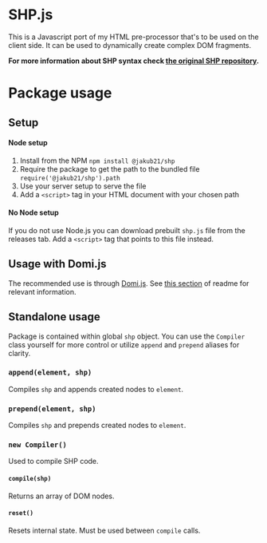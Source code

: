 
# SHP.js

This is a Javascript port of my HTML pre-processor that's to be used on the client side. It can be used to dynamically create complex DOM fragments.

**For more information about SHP syntax check [the original SHP repository](https://github.com/Jakub21/shp.py).**

# Package usage


## Setup

#### Node setup

1. Install from the NPM `npm install @jakub21/shp`
2. Require the package to get the path to the bundled file `require('@jakub21/shp').path`
3. Use your server setup to serve the file
4. Add a `<script>` tag in your HTML document with your chosen path

#### No Node setup

If you do not use Node.js you can download prebuilt `shp.js` file from the releases tab. Add a `<script>` tag that points to this file instead.

## Usage with Domi.js

The recommended use is through [Domi.js](https://github.com/Jakub21/Domi.js). See [this section](https://github.com/Jakub21/Domi.js#domiobject---shp-methods) of readme for relevant information.

## Standalone usage

Package is contained within global `shp` object. You can use the `Compiler` class yourself for more control or utilize `append` and `prepend` aliases for clarity.

### `append(element, shp)`

Compiles `shp` and appends created nodes to `element`.

### `prepend(element, shp)`

Compiles `shp` and prepends created nodes to `element`.

### `new Compiler()`

Used to compile SHP code.

#### `compile(shp)`

Returns an array of DOM nodes.

#### `reset()`

Resets internal state. Must be used between `compile` calls.

